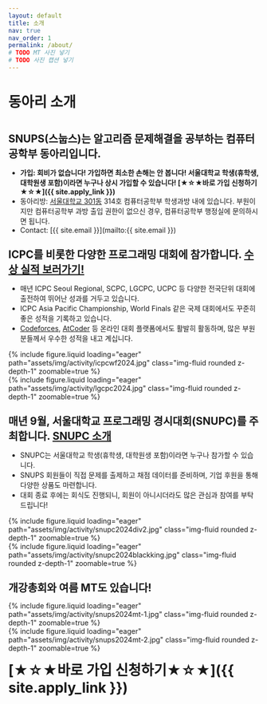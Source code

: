 ```yaml
---
layout: default
title: 소개
nav: true
nav_order: 1
permalink: /about/
# TODO MT 사진 넣기
# TODO 사진 캡션 넣기
---
```


# 동아리 소개

<span style="display:block; height: 20px;"></span>
<span style="font-size:150%">**SNUPS(스눕스)는 알고리즘 문제해결을 공부하는 컴퓨터공학부 동아리입니다.**</span>
- **가입: 회비가 없습니다! 가입하면 최소한 손해는 안 봅니다! 서울대학교 학생(휴학생, 대학원생 포함)이라면 누구나 상시 가입할 수 있습니다! [★☆★바로 가입 신청하기★☆★]({{ site.apply_link }})**
- 동아리방: [서울대학교 301동](https://naver.me/FPse947B) 314호 컴퓨터공학부 학생과방 내에 있습니다. 부원이지만 컴퓨터공학부 과방 출입 권한이 없으신 경우, 컴퓨터공학부 행정실에 문의하시면 됩니다.
- Contact: [{{ site.email }}](mailto:{{ site.email }})

<span style="display:block; height: 10px;"></span>
<span style="font-size:150%">**ICPC를 비롯한 다양한 프로그래밍 대회에 참가합니다. [수상 실적 보러가기!](records)**</span>
- 매년 ICPC Seoul Regional, SCPC, LGCPC, UCPC 등 다양한 전국단위 대회에 출전하여 뛰어난 성과를 거두고 있습니다.
- ICPC Asia Pacific Championship, World Finals 같은 국제 대회에서도 꾸준히 좋은 성적을 기록하고 있습니다.
- [Codeforces](https://codeforces.com), [AtCoder](https://atcoder.jp) 등 온라인 대회 플랫폼에서도 활발히 활동하며, 많은 부원분들께서 우수한 성적을 내고 계십니다.

<div class="row mt-3">
    <div class="col-sm mt-3 mt-md-0">
        {% include figure.liquid loading="eager" path="assets/img/activity/icpcwf2024.jpg" class="img-fluid rounded z-depth-1" zoomable=true %}
    </div>
    <div class="col-sm mt-3 mt-md-0">
        {% include figure.liquid loading="eager" path="assets/img/activity/lgcpc2024.jpg" class="img-fluid rounded z-depth-1" zoomable=true %}
    </div>
</div>

<span style="display:block; height: 10px;"></span>
<span style="font-size:150%">**매년 9월, 서울대학교 프로그래밍 경시대회(SNUPC)를 주최합니다. [SNUPC 소개](snupc)**</span>
- SNUPC는 서울대학교 학생(휴학생, 대학원생 포함)이라면 누구나 참가할 수 있습니다.
- SNUPS 회원들이 직접 문제를 출제하고 채점 데이터를 준비하며, 기업 후원을 통해 다양한 상품도 마련합니다.
- 대회 종료 후에는 회식도 진행되니, 회원이 아니시더라도 많은 관심과 참여를 부탁드립니다!

<div class="row mt-3">
    <div class="col-sm mt-3 mt-md-0">
        {% include figure.liquid loading="eager" path="assets/img/activity/snupc2024div2.jpg" class="img-fluid rounded z-depth-1" zoomable=true %}
    </div>
    <div class="col-sm mt-3 mt-md-0">
        {% include figure.liquid loading="eager" path="assets/img/activity/snupc2024blackking.jpg" class="img-fluid rounded z-depth-1" zoomable=true %}
    </div>
</div>

<span style="display:block; height: 10px;"></span>
<span style="font-size:150%">**개강총회와 여름 MT도 있습니다!**</span>

<div class="row mt-3">
    <div class="col-sm mt-3 mt-md-0">
        {% include figure.liquid loading="eager" path="assets/img/activity/snups2024mt-1.jpg" class="img-fluid rounded z-depth-1" zoomable=true %}
    </div>
    <div class="col-sm mt-3 mt-md-0">
        {% include figure.liquid loading="eager" path="assets/img/activity/snups2024mt-2.jpg" class="img-fluid rounded z-depth-1" zoomable=true %}
    </div>
</div>

<span style="font-size:200%">**[★☆★바로 가입 신청하기★☆★]({{ site.apply_link }})**</span>
